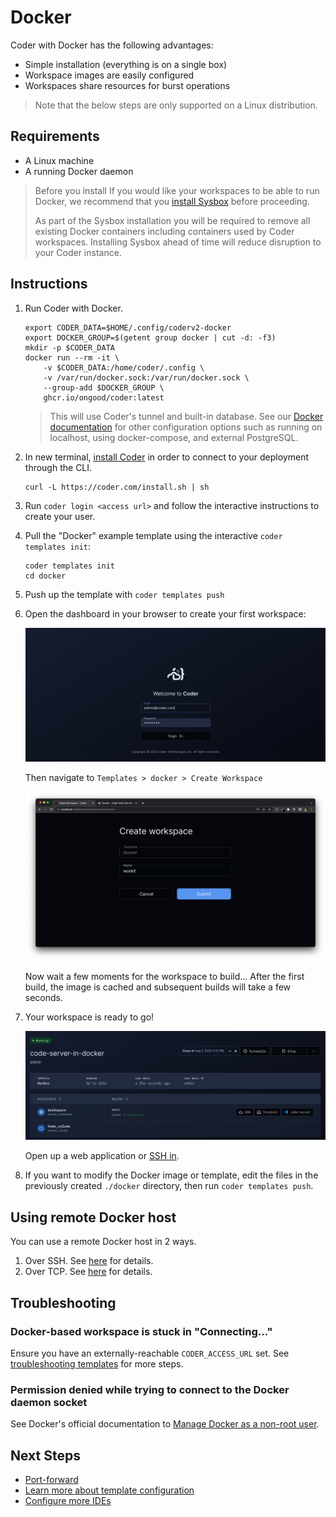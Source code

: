 # Docker

Coder with Docker has the following advantages:

- Simple installation (everything is on a single box)
- Workspace images are easily configured
- Workspaces share resources for burst operations

> Note that the below steps are only supported on a Linux distribution.

## Requirements

- A Linux machine
- A running Docker daemon

<blockquote class="warning">
Before you install
If you would like your workspaces to be able to run Docker, we recommend that you <a href="https://github.com/nestybox/sysbox#installation" target="_blank">install Sysbox</a> before proceeding.

As part of the Sysbox installation you will be required to remove all existing
Docker containers including containers used by Coder workspaces. Installing
Sysbox ahead of time will reduce disruption to your Coder instance.

</blockquote>

## Instructions

1. Run Coder with Docker.

   ```shell
   export CODER_DATA=$HOME/.config/coderv2-docker
   export DOCKER_GROUP=$(getent group docker | cut -d: -f3)
   mkdir -p $CODER_DATA
   docker run --rm -it \
       -v $CODER_DATA:/home/coder/.config \
       -v /var/run/docker.sock:/var/run/docker.sock \
       --group-add $DOCKER_GROUP \
       ghcr.io/ongood/coder:latest
   ```

   > This will use Coder's tunnel and built-in database. See our
   > [Docker documentation](../install/docker.md) for other configuration
   > options such as running on localhost, using docker-compose, and external
   > PostgreSQL.

1. In new terminal, [install Coder](../install/) in order to connect to your
   deployment through the CLI.

   ```shell
   curl -L https://coder.com/install.sh | sh
   ```

1. Run `coder login <access url>` and follow the interactive instructions to
   create your user.

1. Pull the "Docker" example template using the interactive
   `coder templates init`:

   ```shell
   coder templates init
   cd docker
   ```

1. Push up the template with `coder templates push`

1. Open the dashboard in your browser to create your first workspace:

   <img src="../images/platforms/docker/login.png">

   Then navigate to `Templates > docker > Create Workspace`

   <img src="../images/platforms/docker/create-workspace.png">

   Now wait a few moments for the workspace to build... After the first build,
   the image is cached and subsequent builds will take a few seconds.

1. Your workspace is ready to go!

   <img src="../images/platforms/docker/ides.png">

   Open up a web application or [SSH in](../ides.md#ssh-configuration).

1. If you want to modify the Docker image or template, edit the files in the
   previously created `./docker` directory, then run `coder templates push`.

## Using remote Docker host

You can use a remote Docker host in 2 ways.

1. Over SSH. See
   [here](https://registry.terraform.io/providers/kreuzwerker/docker/latest/docs#remote-hosts)
   for details.
2. Over TCP. See
   [here](https://registry.terraform.io/providers/kreuzwerker/docker/latest/docs#certificate-information)
   for details.

## Troubleshooting

### Docker-based workspace is stuck in "Connecting..."

Ensure you have an externally-reachable `CODER_ACCESS_URL` set. See
[troubleshooting templates](../templates/index.md#Troubleshooting) for more
steps.

### Permission denied while trying to connect to the Docker daemon socket

See Docker's official documentation to
[Manage Docker as a non-root user](https://docs.docker.com/engine/install/linux-postinstall/#manage-docker-as-a-non-root-user).

## Next Steps

- [Port-forward](../networking/port-forwarding.md)
- [Learn more about template configuration](../templates/index.md)
- [Configure more IDEs](../ides/web-ides.md)
